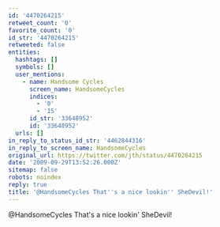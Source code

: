 ```yaml
---
id: '4470264215'
retweet_count: '0'
favorite_count: '0'
id_str: '4470264215'
retweeted: false
entities:
  hashtags: []
  symbols: []
  user_mentions:
    - name: Handsome Cycles
      screen_name: HandsomeCycles
      indices:
        - '0'
        - '15'
      id_str: '33648952'
      id: '33648952'
  urls: []
in_reply_to_status_id_str: '4462844316'
in_reply_to_screen_name: HandsomeCycles
original_url: https://twitter.com/jth/status/4470264215
date: '2009-09-29T13:52:26.000Z'
sitemap: false
robots: noindex
reply: true
title: '@HandsomeCycles That''s a nice lookin'' SheDevil!'
---
```


@HandsomeCycles That's a nice lookin' SheDevil!